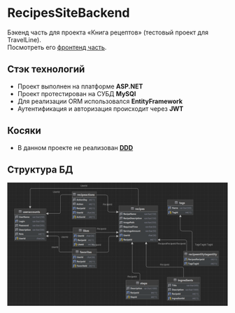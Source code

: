# RecipesSiteBackend
Бэкенд часть для проекта «Книга рецептов» (тестовый проект для TravelLine).\
Посмотреть его [фронтенд часть](https://github.com/AlexPshkov/RecipesSite).

## Стэк технологий
 * Проект выполнен на платформе **ASP.NET**
 * Проект протестирован на СУБД **MySQl**
 * Для реализации ORM использовался **EntityFramework**
 * Аутентификация и авторизация происходит через **JWT**

## Косяки
 * В данном проекте не реализован **[DDD]( https://habr.com/ru/post/334126/)**


## Структура БД
![alt text](https://github.com/AlexPshkov/RecipesSiteBackend/blob/master/RecipesSiteBackend/current_db_diagram.png?raw=true)

